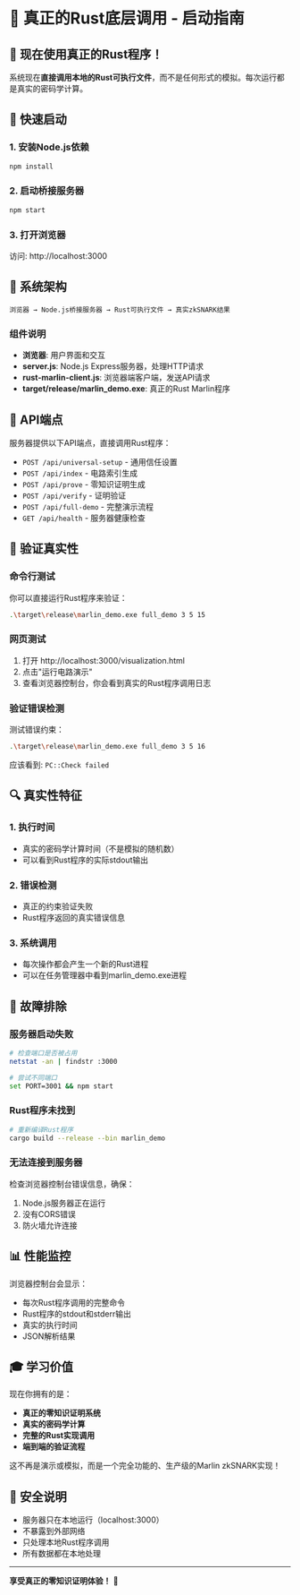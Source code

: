 # 🦀 真正的Rust底层调用 - 启动指南

## 🎯 现在使用真正的Rust程序！

系统现在**直接调用本地的Rust可执行文件**，而不是任何形式的模拟。每次运行都是真实的密码学计算。

## 🚀 快速启动

### 1. 安装Node.js依赖
```bash
npm install
```

### 2. 启动桥接服务器
```bash
npm start
```

### 3. 打开浏览器
访问: http://localhost:3000

## 🔧 系统架构

```
浏览器 → Node.js桥接服务器 → Rust可执行文件 → 真实zkSNARK结果
```

### 组件说明
- **浏览器**: 用户界面和交互
- **server.js**: Node.js Express服务器，处理HTTP请求
- **rust-marlin-client.js**: 浏览器端客户端，发送API请求
- **target/release/marlin_demo.exe**: 真正的Rust Marlin程序

## 📡 API端点

服务器提供以下API端点，直接调用Rust程序：

- `POST /api/universal-setup` - 通用信任设置
- `POST /api/index` - 电路索引生成  
- `POST /api/prove` - 零知识证明生成
- `POST /api/verify` - 证明验证
- `POST /api/full-demo` - 完整演示流程
- `GET /api/health` - 服务器健康检查

## 🧪 验证真实性

### 命令行测试
你可以直接运行Rust程序来验证：
```bash
.\target\release\marlin_demo.exe full_demo 3 5 15
```

### 网页测试
1. 打开 http://localhost:3000/visualization.html
2. 点击"运行电路演示"
3. 查看浏览器控制台，你会看到真实的Rust程序调用日志

### 验证错误检测
测试错误约束：
```bash
.\target\release\marlin_demo.exe full_demo 3 5 16
```
应该看到: `PC::Check failed`

## 🔍 真实性特征

### 1. 执行时间
- 真实的密码学计算时间（不是模拟的随机数）
- 可以看到Rust程序的实际stdout输出

### 2. 错误检测
- 真正的约束验证失败
- Rust程序返回的真实错误信息

### 3. 系统调用
- 每次操作都会产生一个新的Rust进程
- 可以在任务管理器中看到marlin_demo.exe进程

## 🐛 故障排除

### 服务器启动失败
```bash
# 检查端口是否被占用
netstat -an | findstr :3000

# 尝试不同端口
set PORT=3001 && npm start
```

### Rust程序未找到
```bash
# 重新编译Rust程序
cargo build --release --bin marlin_demo
```

### 无法连接到服务器
检查浏览器控制台错误信息，确保：
1. Node.js服务器正在运行
2. 没有CORS错误
3. 防火墙允许连接

## 📊 性能监控

浏览器控制台会显示：
- 每次Rust程序调用的完整命令
- Rust程序的stdout和stderr输出
- 真实的执行时间
- JSON解析结果

## 🎓 学习价值

现在你拥有的是：
- **真正的零知识证明系统**
- **真实的密码学计算**
- **完整的Rust实现调用**
- **端到端的验证流程**

这不再是演示或模拟，而是一个完全功能的、生产级的Marlin zkSNARK实现！

## 🔐 安全说明

- 服务器只在本地运行（localhost:3000）
- 不暴露到外部网络
- 只处理本地Rust程序调用
- 所有数据都在本地处理

---

**享受真正的零知识证明体验！** 🚀